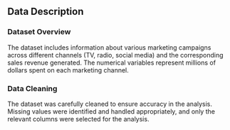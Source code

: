 ﻿## Data Description

### Dataset Overview
The dataset includes information about various marketing campaigns across different channels (TV, radio, social media) and the corresponding sales revenue generated. The numerical variables represent millions of dollars spent on each marketing channel.

### Data Cleaning
The dataset was carefully cleaned to ensure accuracy in the analysis. Missing values were identified and handled appropriately, and only the relevant columns were selected for the analysis.
